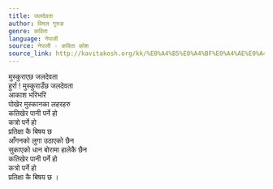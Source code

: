 ```yaml
---
title: जलदेवता
author: विमल गुरुङ
genre: कविता
language: नेपाली
source: नेपाली - कविता कोश
source_link: http://kavitakosh.org/kk/%E0%A4%B5%E0%A4%BF%E0%A4%AE%E0%A4%B2_%E0%A4%97%E0%A5%81%E0%A4%B0%E0%A5%81%E0%A4%99
---
```


मुस्कुराएछ जलदेवता  
हुर्रा ! मुस्कुराउँछ जलदेवता  
आकाश भरिभरि  
पोखेर मुस्कानका लहरहरु  
कतिखेर पानी पर्ने हो  
कत्रो पर्ने हो  
प्रतिक्षा कै बिषय छ  
आँगनको लुगा उठाएको छैन  
सुकाएको धान बोरामा हालेकै छैन  
कतिखेर पानी पर्ने हो  
कत्रो पर्ने हो  
प्रतिक्षा कै बिषय छ ।
